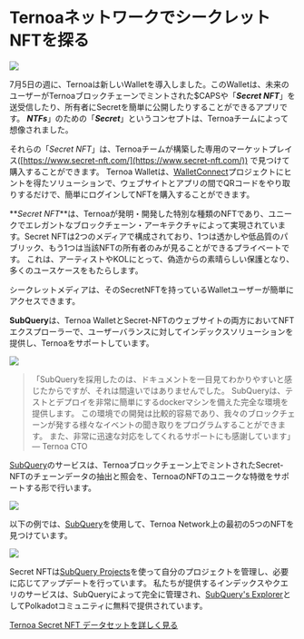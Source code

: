 # TernoaネットワークでシークレットNFTを探る

![](https://miro.medium.com/max/1200/0*s1fSGGelS-HVJNBm)

7月5日の週に、Ternoaは新しいWalletを導入しました。このWalletは、未来のユーザーがTernoaブロックチェーンでミントされた$CAPSや「**_Secret NFT_**」を送受信したり、所有者にSecretを簡単に公開したりすることができるアプリです。 **_NTFs_**」のための「**_Secret_**」というコンセプトは、Ternoaチームによって想像されました。

それらの「_Secret NFT_」は、Ternoaチームが構築した専用のマーケットプレイス([https://www.secret-nft.com/](https://www.secret-nft.com/)) で見つけて購入することができます。 Ternoa Walletは、[WalletConnect](https://walletconnect.org/)プロジェクトにヒントを得たソリューションで、ウェブサイトとアプリの間でQRコードをやり取りするだけで、簡単にログインしてNFTを購入することができます。

**_Secret NFT_**は、Ternoaが発明・開発した特別な種類のNFTであり、ユニークでエレガントなブロックチェーン・アーキテクチャによって実現されています。Secret NFTは2つのメディアで構成されており、1つは透かしや低品質のパブリック、もう1つは当該NFTの所有者のみが見ることができるプライベートです。 これは、アーティストやKOLにとって、偽造からの素晴らしい保護となり、多くのユースケースをもたらします。

シークレットメディアは、そのSecretNFTを持っているWalletユーザーが簡単にアクセスできます。

**SubQuery**は、Ternoa WalletとSecret-NFTのウェブサイトの両方においてNFTエクスプローラーで、ユーザーバランスに対してインデックスソリューションを提供し、Ternoaをサポートしています。

![](https://miro.medium.com/max/1400/0*gquKRKBgiyAAxRFZ)

> 「SubQueryを採用したのは、ドキュメントを一目見てわかりやすいと感じたからですが、それは間違いではありませんでした。 SubQueryは、テストとデプロイを非常に簡単にするdockerマシンを備えた完全な環境を提供します。 この環境での開発は比較的容易であり、我々のブロックチェーンが発する様々なイベントの聞き取りをプログラムすることができます。 また、非常に迅速な対応をしてくれるサポートにも感謝しています」 — Ternoa CTO

[SubQuery](https://subquery.network/)のサービスは、Ternoaブロックチェーン上でミントされたSecret-NFTのチェーンデータの抽出と照会を、TernoaのNFTのユニークな特徴をサポートする形で行います。

![](https://miro.com/medium.com/max/1400/0*pe3Z3x1lGb_RLa5x)

以下の例では、[SubQuery](https://explorer.subquery.network/subquery/capsule-corp-ternoa/indexer)を使用して、Ternoa Network上の最初の5つのNFTを見つけています。

![](https://miro.com/medium.com/max/1400/0*pe3Z3x1lGb_RLa5x)

Secret NFTは[SubQuery Projects](https://project.subquery.network/)を使って自分のプロジェクトを管理し、必要に応じてアップデートを行っています。 私たちが提供するインデックスやクエリのサービスは、SubQueryによって完全に管理され、[SubQuery's Explorer](https://explorer.subquery.network/)としてPolkadotコミュニティに無料で提供されています。

[Ternoa Secret NFT データセットを詳しく見る](https://explorer.subquery.network/subquery/capsule-corp-ternoa/indexer)